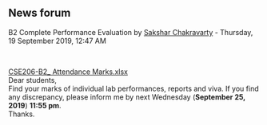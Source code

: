 <h2>News forum</h2><a href="https://moodle.cse.buet.ac.bd/user/view.php?id=1766&course=431"></a>
B2 Complete Performance Evaluation
by <a href="https://moodle.cse.buet.ac.bd/user/view.php?id=1766&course=431">Sakshar Chakravarty</a> - Thursday, 19 September 2019, 12:47 AM


 

<a href="file%5CCSE206-B2_%20Attendance%20%20Marks.xlsx"></a> <a href="file%5CCSE206-B2_%20Attendance%20%20Marks.xlsx">CSE206-B2_ Attendance  Marks.xlsx</a><br />
Dear students,
<br />
Find your marks of individual lab performances, reports and viva. If you find any discrepancy, please inform me by next Wednesday (<b>September 25, 2019</b>) <b>11:55 pm</b>.
<br />
Thanks.<br />







